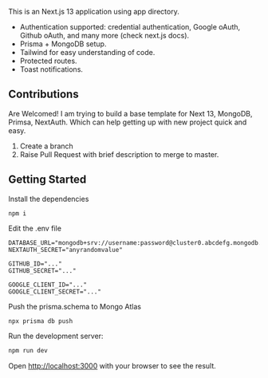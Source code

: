 This is an Next.js 13 application using app directory.

- Authentication supported: credential authentication, Google oAuth, Github oAuth, and many more (check next.js docs).
- Prisma + MongoDB setup.
- Tailwind for easy understanding of code.
- Protected routes.
- Toast notifications.

## Contributions
Are Welcomed! 
I am trying to build a base template for Next 13, MongoDB, Primsa, NextAuth. Which can help getting up with new project quick and easy.
1. Create a branch
2. Raise Pull Request with brief description to merge to master.

## Getting Started

Install the dependencies

```
npm i
```

Edit the .env file

```
DATABASE_URL="mongodb+srv://username:password@cluster0.abcdefg.mongodb.net/test"
NEXTAUTH_SECRET="anyrandomvalue"

GITHUB_ID="..."
GITHUB_SECRET="..."

GOOGLE_CLIENT_ID="..."
GOOGLE_CLIENT_SECRET="..."
```

Push the prisma.schema to Mongo Atlas

```
npx prisma db push
```

Run the development server:

```bash
npm run dev
```

Open [http://localhost:3000](http://localhost:3000) with your browser to see the result.
